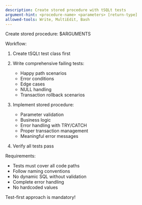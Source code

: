 ```yaml
---
description: Create stored procedure with tSQLt tests
argument-hint: <procedure-name> <parameters> [return-type]
allowed-tools: Write, MultiEdit, Bash
---
```


Create stored procedure: $ARGUMENTS

Workflow:
1. Create tSQLt test class first
2. Write comprehensive failing tests:
   - Happy path scenarios
   - Error conditions
   - Edge cases
   - NULL handling
   - Transaction rollback scenarios

3. Implement stored procedure:
   - Parameter validation
   - Business logic
   - Error handling with TRY/CATCH
   - Proper transaction management
   - Meaningful error messages

4. Verify all tests pass

Requirements:
- Tests must cover all code paths
- Follow naming conventions
- No dynamic SQL without validation
- Complete error handling
- No hardcoded values

Test-first approach is mandatory!